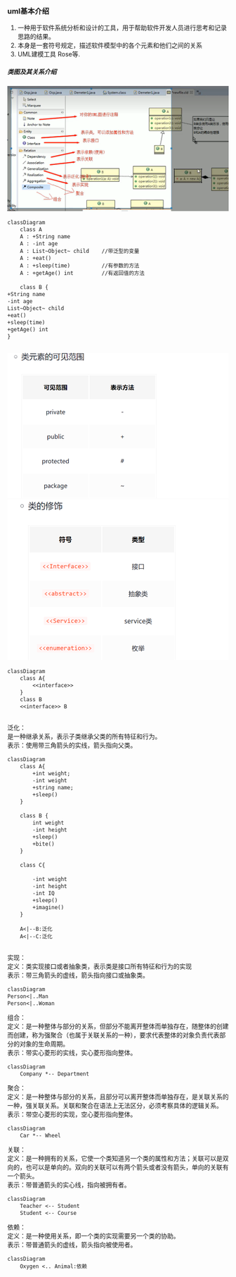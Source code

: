 ### uml基本介绍  
1) 一种用于软件系统分析和设计的工具，用于帮助软件开发人员进行思考和记录思路的结果。  
2) 本身是一套符号规定，描述软件模型中的各个元素和他们之间的关系
3) UML建模工具 Rose等.  
##### 类图及其关系介绍
![img.png](img.png)
```mermaid
classDiagram
    class A
    A : +String name
    A : -int age
    A : List~Object~ child    //带泛型的变量
    A : +eat()
    A : +sleep(time)          //有参数的方法
    A : +getAge() int         //有返回值的方法
    
    class B {
+String name
-int age
List~Object~ child
+eat()
+sleep(time)
+getAge() int
}
    
```
![img_1.png](img_1.png)  
![img_2.png](img_2.png)  

```mermaid
classDiagram
    class A{
        <<interface>>
    }
    class B
    <<interface>> B
    

```  
泛化：   
是一种继承关系，表示子类继承父类的所有特征和行为。  
表示：使用带三角箭头的实线，箭头指向父类。

```mermaid
classDiagram
    class A{
        +int weight;
        -int weight
        +string name;
        +sleep()
    }
    
    class B {
        int weight
        -int height
        +sleep()
        +bite()
    }
    
    class C{
       
        -int weight
        -int height
        -int IQ
        +sleep()
        +imagine()
    }
    
    A<|--B:泛化  
    A<|--C:泛化
    
```  
实现：  
定义：类实现接口或者抽象类，表示类是接口所有特征和行为的实现  
表示：带三角箭头的虚线，箭头指向接口或抽象类。  

```mermaid
classDiagram
Person<|..Man  
Person<|..Woman
```  
组合：  
定义：是一种整体与部分的关系，但部分不能离开整体而单独存在，随整体的创建而创建，称为强聚合（也属于关联关系的一种），要求代表整体的对象负责代表部分的对象的生命周期。  
表示：带实心菱形的实线，实心菱形指向整体。

```mermaid
classDiagram
    Company *-- Department
```  
聚合：  
定义：是一种整体与部分的关系，且部分可以离开整体而单独存在，是关联关系的一种，强关联关系。关联和聚合在语法上无法区分，必须考察具体的逻辑关系。  
表示：带空心菱形的实现，空心菱形指向整体。  
```mermaid
classDiagram
    Car *-- Wheel
```  
关联：  
定义：是一种拥有的关系，它使一个类知道另一个类的属性和方法；关联可以是双向的，也可以是单向的。双向的关联可以有两个箭头或者没有箭头，单向的关联有一个箭头。  
表示：带普通箭头的实心线，指向被拥有者。
```mermaid
classDiagram
    Teacher <-- Student
    Student <-- Course
```  
依赖：  
定义：是一种使用关系，即一个类的实现需要另一个类的协助。  
表示：带普通箭头的虚线，箭头指向被使用者。

```mermaid
classDiagram
    Oxygen <.. Animal:依赖

```





